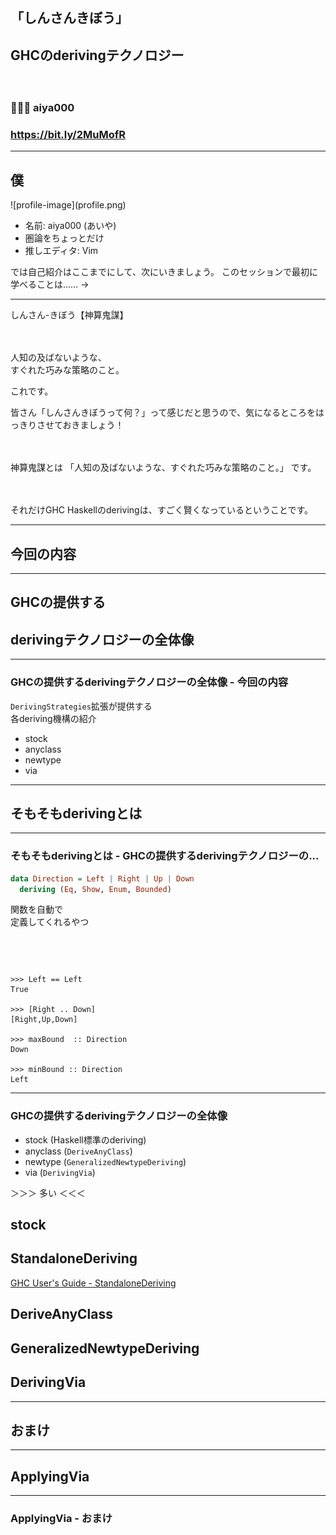 　
## 「しんさんきぼう」
## GHCのderivingテクノロジー
　
### 🤟🙄🤟 aiya000
### https://bit.ly/2MuMofR

- - - - -

## 僕

<div class="profile">
    <div class="left">
        ![profile-image](profile.png)
    </div>
    <div class="right">
        <ul>
            <li>名前: aiya000 (あいや)</li>
            <li>圏論をちょっとだけ</li>
            <li>推しエディタ: Vim</li>
        </ul>
    </div>
</div>

<aside class="notes">
では自己紹介はここまでにして、次にいきましょう。
このセッションで最初に学べることは…… ->
</aside>

- - - - -

しんさん-きぼう【神算鬼謀】

　

人知の及ばないような、  
すぐれた巧みな策略のこと。

<aside class="notes">
これです。

皆さん「しんさんきぼうって何？」って感じだと思うので、気になるところをはっきりさせておきましょう！

　

神算鬼謀とは
「人知の及ばないような、すぐれた巧みな策略のこと。」
です。

　

それだけGHC Haskellのderivingは、すごく賢くなっているということです。
</aside>

- - - - -

## 今回の内容

- - - - -

## GHCの提供する
## derivingテクノロジーの全体像

- - - - -

### GHCの提供するderivingテクノロジーの全体像 - 今回の内容

`DerivingStrategies`拡張が提供する  
各deriving機構の紹介

- stock
- anyclass
- newtype
- via

- - - - -

## そもそもderivingとは

- - - - -

### そもそもderivingとは - GHCの提供するderivingテクノロジーの...

```haskell
data Direction = Left | Right | Up | Down
  deriving (Eq, Show, Enum, Bounded)
```

<div class="twin">
    <div class="pane vertical-center">
        <div>関数を自動で</div>
        <div>定義してくれるやつ</div>
        <div>　</div>
        <div>　</div>
        <div>　</div>
    </div>

    >>> Left == Left
    True

    >>> [Right .. Down]
    [Right,Up,Down]

    >>> maxBound  :: Direction
    Down

    >>> minBound :: Direction
    Left
</div>

- - - - -

### GHCの提供するderivingテクノロジーの全体像

- stock (Haskell標準のderiving)
- anyclass (`DeriveAnyClass`)
- newtype (`GeneralizedNewtypeDeriving`)
- via (`DerivingVia`)

＞＞＞ 多い ＜＜＜

## stock
## StandaloneDeriving

[GHC User's Guide - StandaloneDeriving](https://downloads.haskell.org/~ghc/latest/docs/html/users_guide/glasgow_exts.html?highlight=deriveanyclass#extension-StandaloneDeriving)

## DeriveAnyClass
## GeneralizedNewtypeDeriving
## DerivingVia

- - - - -

## おまけ

- - - - -

## ApplyingVia

- - - - -

### ApplyingVia - おまけ
